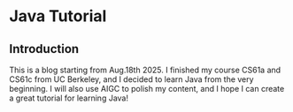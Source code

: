 # Java Tutorial

## Introduction

This is a blog starting from Aug.18th 2025. I finished my course CS61a and CS61c from UC Berkeley, and I decided to learn Java from the very beginning. I will also use AIGC to polish my content, and I hope I can create a great tutorial for learning Java!
